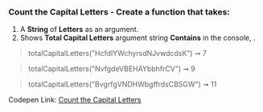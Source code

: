 ### Count the Capital Letters - Create a function that takes: 

1. A **String** of **Letters** as an argument. 
1. Shows **Total Capital Letters** argument string **Contains** in the console, .

> totalCapitalLetters("HcfdIYWchyrsdNJvwdcdsK") ➞ 7 

> totalCapitalLetters("NvfgdeVBEHAYbbhfrCV") ➞ 9

> totalCapitalLetters("BvgrfgVNDHWbgffrdsCBSGW") ➞ 11 

Codepen Link: [Count the Capital Letters](https://codepen.io/javascriptstudent/pen/yLNrVmb?editors=0012)